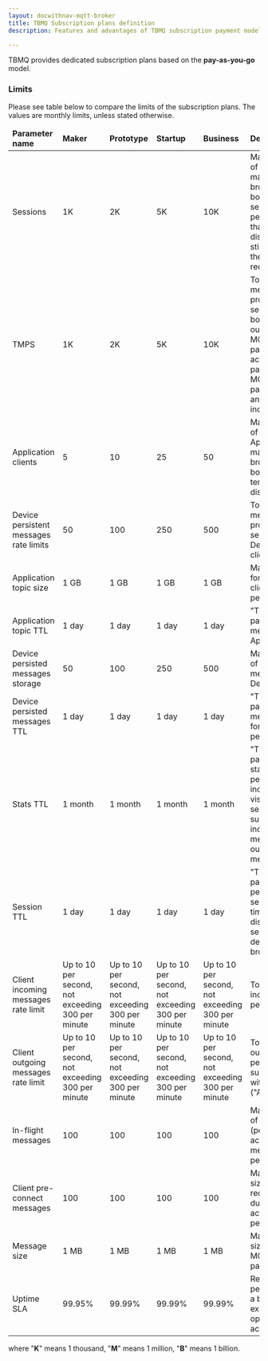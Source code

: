```yaml
---
layout: docwithnav-mqtt-broker
title: TBMQ Subscription plans definition
description: Features and advantages of TBMQ subscription payment model

---
```


TBMQ provides dedicated subscription plans based on the **pay-as-you-go** model.

### Limits

Please see table below to compare the limits of the subscription plans. The values are monthly limits, unless stated otherwise.

<table>
  <thead>
      <tr>
          <td><b>Parameter name</b></td>
          <td><b>Maker</b></td>
          <td><b>Prototype</b></td>
          <td><b>Startup</b></td>
          <td><b>Business</b></td>
          <td><b>Description</b></td>
      </tr>
  </thead>
  <tbody>
      <tr>
          <td>Sessions</td>
          <td>1K</td>
          <td>2K</td>
          <td>5K</td>
          <td>10K</td>
          <td>Maximum number of client sessions managed by the broker, including both connected sessions and persistent sessions that are temporarily disconnected but still maintained by the broker for quick reconnection</td>
      </tr>
      <tr>
          <td>TMPS</td>
          <td>1K</td>
          <td>2K</td>
          <td>5K</td>
          <td>10K</td>
          <td>Total throughput of messages processed per second, including both incoming and outgoing MQTT_PUBLISH packets. The acknowledgment packets to the MQTT_PUBLISH packets for QoS 1 and 2 levels are not included</td>
      </tr>
      <tr>
          <td>Application clients</td>
          <td>5</td>
          <td>10</td>
          <td>25</td>
          <td>50</td>
          <td>Maximum number of <a href="/docs/mqtt-broker/architecture/#persistent-client">persistent</a> Application clients managed by the broker, including both connected and temporarily disconnected ones</td>
      </tr>
      <tr>
          <td>Device persistent messages rate limits</td>
          <td>50</td>
          <td>100</td>
          <td>250</td>
          <td>500</td>
          <td>Total number of messages processed per second for all Device persistent clients</td>
      </tr>
      <tr>
          <td>Application topic size</td>
          <td>1 GB</td>
          <td>1 GB</td>
          <td>1 GB</td>
          <td>1 GB</td>
          <td>Maximum topic size for Application client to store persisted messages</td>
      </tr>
      <tr>
          <td>Application topic TTL</td>
          <td>1 day</td>
          <td>1 day</td>
          <td>1 day</td>
          <td>1 day</td>
          <td>"Time to live" parameter for messages stored in Application topics</td>
      </tr>
      <tr>
          <td>Device persisted messages storage</td>
          <td>50</td>
          <td>100</td>
          <td>250</td>
          <td>500</td>
          <td>Maximum number of persisted messages per Device client</td>
      </tr>
      <tr>
          <td>Device persisted messages TTL</td>
          <td>1 day</td>
          <td>1 day</td>
          <td>1 day</td>
          <td>1 day</td>
          <td>"Time to live" parameter for messages stored for Device persisted clients</td>
      </tr>
      <tr>
          <td>Stats TTL</td>
          <td>1 month</td>
          <td>1 month</td>
          <td>1 month</td>
          <td>1 month</td>
          <td>"Time to live" parameter for statistics persistence. This includes metrics visible on the UI: sessions, subscriptions, incoming messages, outgoing messages, etc.</td>
      </tr>
      <tr>
          <td>Session TTL</td>
          <td>1 day</td>
          <td>1 day</td>
          <td>1 day</td>
          <td>1 day</td>
          <td>"Time to live" parameter for persistent offline session. After this time the disconnected sessions will be deleted from the broker</td>
      </tr>
      <tr>
          <td>Client incoming messages rate limit</td>
          <td>Up to 10 per second, not exceeding 300 per minute</td>
          <td>Up to 10 per second, not exceeding 300 per minute</td>
          <td>Up to 10 per second, not exceeding 300 per minute</td>
          <td>Up to 10 per second, not exceeding 300 per minute</td>
          <td>Total number of incoming messages per client</td>
      </tr>
      <tr>
          <td>Client outgoing messages rate limit</td>
          <td>Up to 10 per second, not exceeding 300 per minute</td>
          <td>Up to 10 per second, not exceeding 300 per minute</td>
          <td>Up to 10 per second, not exceeding 300 per minute</td>
          <td>Up to 10 per second, not exceeding 300 per minute</td>
          <td>Total number of outgoing messages per non-persistent subscriber client with QoS = 0 ("AT_MOST_ONCE")</td>
      </tr>
      <tr>
          <td>In-flight messages</td>
          <td>100</td>
          <td>100</td>
          <td>100</td>
          <td>100</td>
          <td>Maximum number of in-flight (pending acknowledgment) messages allowed per client</td>
      </tr>
      <tr>
          <td>Client pre-connect messages</td>
          <td>100</td>
          <td>100</td>
          <td>100</td>
          <td>100</td>
          <td>Maximum queue size for messages received per client during the client's active connection period</td>
      </tr>
      <tr>
          <td>Message size</td>
          <td>1 MB</td>
          <td>1 MB</td>
          <td>1 MB</td>
          <td>1 MB</td>
          <td>Maximum payload size of MQTT_PUBLISH packet</td>
      </tr>
      <tr>
          <td>Uptime SLA</td>
          <td>99.95%</td>
          <td>99.99%</td>
          <td>99.99%</td>
          <td>99.99%</td>
          <td>Represents the percentage of time a broker is expected to be fully operational and accessible</td>
      </tr>
  </tbody>
</table>

where "**K**" means 1 thousand, "**M**" means 1 million, "**B**" means 1 billion.
